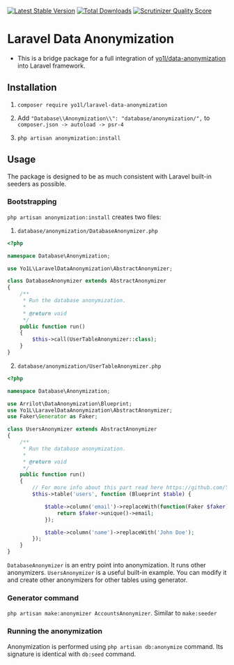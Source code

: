 [![Latest Stable Version](https://poser.pugx.org/Yo1L/laravel-data-anonymization/v/stable.svg)](https://packagist.org/packages/Yo1L/laravel-data-anonymization/)
[![Total Downloads](https://img.shields.io/packagist/dt/Yo1L/laravel-data-anonymization.svg?style=flat)](https://packagist.org/packages/Yo1L/laravel-data-anonymization)
[![Scrutinizer Quality Score](https://scrutinizer-ci.com/g/Yo1L/laravel-data-anonymization/badges/quality-score.png?b=master)](https://scrutinizer-ci.com/g/Yo1L/laravel-data-anonymization/)

# Laravel Data Anonymization

* This is a bridge package for a full integration of [yo1l/data-anonymization](https://github.com/Yo1L/data-anonymization) into Laravel framework.

## Installation

1. ```composer require yo1l/laravel-data-anonymization```

2. Add `"Database\\Anonymization\\": "database/anonymization/",` to `composer.json -> autoload -> psr-4`

4. `php artisan anonymization:install`


## Usage

The package is designed to be as much consistent with Laravel built-in seeders as possible.

### Bootstrapping

`php artisan anonymization:install` creates two files:

1) `database/anonymization/DatabaseAnonymizer.php`

```php
<?php

namespace Database\Anonymization;

use Yo1L\LaravelDataAnonymization\AbstractAnonymizer;

class DatabaseAnonymizer extends AbstractAnonymizer
{
    /**
     * Run the database anonymization.
     *
     * @return void
     */
    public function run()
    {
        $this->call(UserTableAnonymizer::class);
    }
}

```

2) `database/anonymization/UserTableAnonymizer.php`

```php
<?php

namespace Database\Anonymization;

use Arrilot\DataAnonymization\Blueprint;
use Yo1L\LaravelDataAnonymization\AbstractAnonymizer;
use Faker\Generator as Faker;

class UsersAnonymizer extends AbstractAnonymizer
{
    /**
     * Run the database anonymization.
     *
     * @return void
     */
    public function run()
    {
        // For more info about this part read here https://github.com/Yo1L/data-anonymization
        $this->table('users', function (Blueprint $table) {

            $table->column('email')->replaceWith(function(Faker $faker) {
                return $faker->unique()->email;
            });

            $table->column('name')->replaceWith('John Doe');
        });
    }
}

```

`DatabaseAnonymizer` is an entry point into anonymization. It runs other anonymizers.
`UsersAnonymizer` is a useful built-in example. You can modify it and create other anonymizers for other tables using generator.

### Generator command

`php artisan make:anonymizer AccountsAnonymizer`. Similar to `make:seeder`

### Running the anonymization

Anonymization is performed using `php artisan db:anonymize` command.
Its signature is identical with `db:seed` command.

